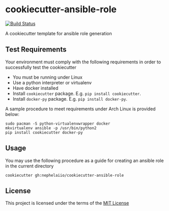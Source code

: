 cookiecutter-ansible-role
=========================
[![Build Status](https://github.com/nephelaiio/cookiecutter-ansible-role/workflows/CI/badge.svg)](https://github.com/nephelaiio/cookiecutter-ansible-role/actions)

A cookiecutter template for ansible role generation

Test Requirements
-----------------
Your environment must comply with the following requirements in order to successfully test the cookiecutter
  * You must be running under Linux
  * Use a python interpreter or virtualenv
  * Have docker installed
  * Install `cookiecutter` package. E.g. `pip install cookiecutter`.
  * Install `docker-py` package. E.g. `pip install docker-py`.

A sample procedure to meet requirements under Arch Linux is provided below:
```
sudo pacman -S python-virtualenvwrapper docker
mkvirtualenv ansible -p /usr/bin/python2
pip install cookiecutter docker-py
```

Usage
-----
You may use the following procedure as a guide for creating an ansible role in the current directory
```
cookiecutter gh:nephelaiio/cookiecutter-ansible-role
```

License
-------
This project is licensed under the terms of the [MIT License](/LICENSE)
